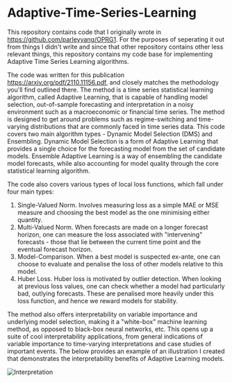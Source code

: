 # Adaptive-Time-Series-Learning

This repository contains code that I originally wrote in https://github.com/parleyyang/OPRG1. For the purposes of seperating it out from things I didn't write and
since that other repository contains other less relevant things, this repository contains my code base for implementing Adaptive Time Series Learning algorithms.

The code was written for this publication https://arxiv.org/pdf/2110.11156.pdf, and closely matches the methodology you'll find outlined there. The method is a time series statistical learning algorithm, called Adaptive Learning, that is capable of handling model selection, out-of-sample forecasting and interpretation in a noisy environment such as a macroeconomic or financial time series. The method is designed to get around problems such as regime-switching and time-varying distributions that are commonly faced in time series data. This code covers two main algorithm types - Dynamic Model Selection (DMS) and Ensembling. Dynamic Model Selection is a form of Adaptive Learning that provides a single choice for the forecasting model from the set of candidate models. Ensemble Adaptive Learning is a way of ensembling the candidate model forecasts, while also accounting for model quality through the core statistical learning algorithm.

The code also covers various types of local loss functions, which fall under four main types:

  1. Single-Valued Norm. Involves measuring loss as a simple MAE or MSE measure and choosing the best model as the one minimising either quantity.
  2. Multi-Valued Norm. When forecasts are made on a longer forecast horizon, one can measure the loss associated with "intervening" forecasts - those that lie between the current time point and the eventual forecast horizon.
  3. Model-Comparison. When a best model is suspected ex-ante, one can choose to evaluate and penalise the loss of other models relative to this model.
  4. Huber Loss. Huber loss is motivated by outlier detection. When looking at previous loss values, one can check whether a model had particularly bad, outlying forecasts. These are penalised more heavily under this loss function, and hence we reward models for stability.

The method also offers interpretability on variable importance and underlying model selection, making it a "white-box" machine learning method, as opposed to black-box neural networks, etc. This opens up a suite of cool interpretability applications, from general indications of variable importance to time-varying interpretations and case studies of important events. The below provides an example of an illustration I created that demonstrates the interpretability benefits of Adaptive Learning models.

![Interpretation](https://user-images.githubusercontent.com/55145311/148679369-fbeb942a-0df3-4cce-9a98-0671d583d3c6.png)

